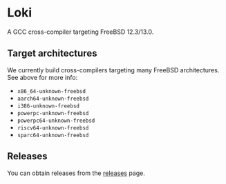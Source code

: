 # Loki

A GCC cross-compiler targeting FreeBSD 12.3/13.0.

## Target architectures

We currently build cross-compilers targeting many FreeBSD architectures. See above for more info:

* `x86_64-unknown-freebsd`
* `aarch64-unknown-freebsd`
* `i386-unknown-freebsd`
* `powerpc-unknown-freebsd`
* `powerpc64-unknown-freebsd`
* `riscv64-unknown-freebsd`
* `sparc64-unknown-freebsd`

## Releases

You can obtain releases from the  [releases](https://github.com/AmanoTeam/Loki/releases) page.
